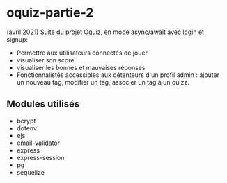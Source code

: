 # oquiz-partie-2

(avril 2021)
Suite du projet Oquiz, en mode async/await avec login et signup:
  - Permettre aux utilisateurs connectés de jouer
  - visualiser son score
  - visualiser les bonnes et mauvaises réponses
  - Fonctionnalistés accessibles aux détenteurs d'un profil admin : ajouter un nouveau tag, modifier un tag, associer un tag à un quizz.

 ## Modules utilisés
 
  - bcrypt
  - dotenv
  - ejs
  - email-validator
  - express
  - express-session
  - pg
  - sequelize
